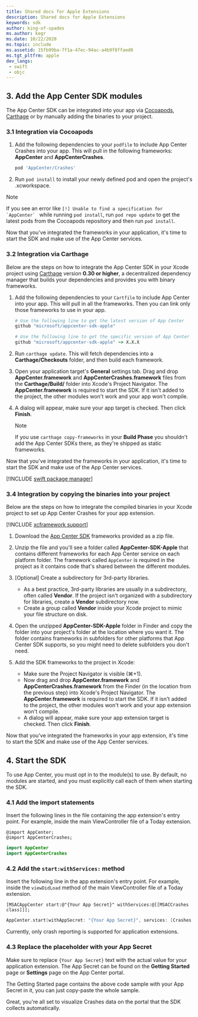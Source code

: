 ```yaml
---
title: Shared docs for Apple Extensions
description: Shared docs for Apple Extensions
keywords: sdk
author: king-of-spades
ms.author: kegr
ms.date: 10/22/2020
ms.topic: include
ms.assetid: 15fb99ba-7f1a-47ec-94ac-a4b9f8ffaed0
ms.tgt_pltfrm: apple
dev_langs:  
 - swift
 - objc
---
```


## 3. Add the App Center SDK modules

The App Center SDK can be integrated into your app via [Cocoapods](https://cocoapods.org), [Carthage](https://github.com/Carthage/Carthage) or by manually adding the binaries to your project.

### 3.1 Integration via Cocoapods

1. Add the following dependencies to your `podfile` to include App Center Crashes into your app. This will pull in the following frameworks: **AppCenter** and **AppCenterCrashes**.

	```ruby
	pod 'AppCenter/Crashes'
	```

2. Run `pod install` to install your newly defined pod and open the project's .xcworkspace.

> [!NOTE]
> If you see an error like ```[!] Unable to find a specification for `AppCenter` ``` while running `pod install`, run `pod repo update` to get the latest pods from the Cocoapods repository and then run `pod install`.

Now that you've integrated the frameworks in your application, it's time to start the SDK and make use of the App Center services.

### 3.2 Integration via Carthage

Below are the steps on how to integrate the App Center SDK in your Xcode project using [Carthage](https://github.com/Carthage/Carthage) version **0.30 or higher**, a decentralized dependency manager that builds your dependencies and provides you with binary frameworks.

1. Add the following dependencies to your `Cartfile` to include App Center into your app. This will pull in all the frameworks. Then you can link only those frameworks to use in your app.

    ```ruby
    # Use the following line to get the latest version of App Center
    github "microsoft/appcenter-sdk-apple"
    ```

    ```ruby
    # Use the following line to get the specific version of App Center
    github "microsoft/appcenter-sdk-apple" ~> X.X.X
    ```

2. Run `carthage update`. This will fetch dependencies into a **Carthage/Checkouts** folder, and then build each framework.  
3. Open your application target's **General** settings tab. Drag and drop **AppCenter.framework** and **AppCenterCrashes.framework** files from the **Carthage/Build/** folder into Xcode's Project Navigator. The **AppCenter.framework** is required to start the SDK. If it isn't added to the project, the other modules won't work and your app won't compile.
4. A dialog will appear, make sure your app target is checked. Then click **Finish**.

    > [!NOTE]
    > If you use `carthage copy-frameworks` in your **Build Phase** you shouldn't add the App Center SDKs there, as they're shipped as static frameworks.

Now that you've integrated the frameworks in your application, it's time to start the SDK and make use of the App Center services.

[!INCLUDE [swift package manager](swift-package-manager.md)]

### 3.4 Integration by copying the binaries into your project
Below are the steps on how to integrate the compiled binaries in your Xcode project to set up App Center Crashes for your app extension.

[!INCLUDE [xcframework support](xcframeworks.md)]

1. Download the [App Center SDK](https://github.com/Microsoft/AppCenter-SDK-Apple/releases) frameworks provided as a zip file.

2. Unzip the file and you'll see a folder called **AppCenter-SDK-Apple** that contains different frameworks for each App Center service on each platform folder. The framework called `AppCenter` is required in the project as it contains code that's shared between the different modules.

3. [Optional] Create a subdirectory for 3rd-party libraries.
   * As a best practice, 3rd-party libraries are usually in a subdirectory, often called **Vendor**. If the project isn't organized with a subdirectory for libraries, create a **Vendor** subdirectory now.
   * Create a group called **Vendor** inside your Xcode project to mimic your file structure on disk.

4. Open the unzipped **AppCenter-SDK-Apple** folder in Finder and copy the folder into your project's folder at the location where you want it. The folder contains frameworks in subfolders for other platforms that App Center SDK supports, so you might need to delete subfolders you don't need.

5. Add the SDK frameworks to the project in Xcode:
   * Make sure the Project Navigator is visible (⌘+1).
   * Now drag and drop **AppCenter.framework** and **AppCenterCrashes.framework** from the Finder (in the location from the previous step) into Xcode's Project Navigator. The **AppCenter.framework** is required to start the SDK. If it isn't added to the project, the other modules won't work and your app extension won't compile.
   * A dialog will appear, make sure your app extension target is checked. Then click **Finish**.

Now that you've integrated the frameworks in your app extension, it's time to start the SDK and make use of the App Center services.

## 4. Start the SDK
To use App Center, you must opt in to the module(s) to use. By default, no modules are started, and you must explicitly call each of them when starting the SDK.

### 4.1 Add the import statements

Insert the following lines in the file containing the app extension's entry point. For example, inside the main ViewController file of a Today extension.

```objc
@import AppCenter;
@import AppCenterCrashes;
```
```swift
import AppCenter
import AppCenterCrashes
```

### 4.2 Add the `start:withServices:` method

Insert the following line in the app extension's entry point. For example, inside the `viewDidLoad` method of the main ViewController file of a Today extension.

```objc
[MSACAppCenter start:@"{Your App Secret}" withServices:@[[MSACCrashes class]]];
```
```swift
AppCenter.start(withAppSecret: "{Your App Secret}", services: [Crashes.self])
```

Currently, only crash reporting is supported for application extensions.

### 4.3 Replace the placeholder with your App Secret

Make sure to replace `{Your App Secret}` text with the actual value for your application extension. The App Secret can be found on the **Getting Started** page or **Settings** page on the App Center portal.

The Getting Started page contains the above code sample with your App Secret in it, you can just copy-paste the whole sample.

Great, you're all set to visualize Crashes data on the portal that the SDK collects automatically.
